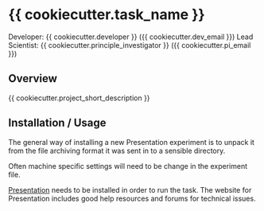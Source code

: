 {{ cookiecutter.task_name }}
============================

Developer: {{ cookiecutter.developer }} ({{ cookiecutter.dev_email }})
Lead Scientist: {{ cookiecutter.principle_investigator }} ({{ cookiecutter.pi_email }})

Overview
--------

{{ cookiecutter.project_short_description }}

Installation / Usage
--------------------

The general way of installing a new Presentation experiment is to unpack it from the file archiving format it was sent in to a sensible directory.

Often machine specific settings will need to be change in the experiment file.

[Presentation](http://www.neurobs.com/) needs to be installed in order to run the task. The website for Presentation includes good help resources and forums for technical issues.
